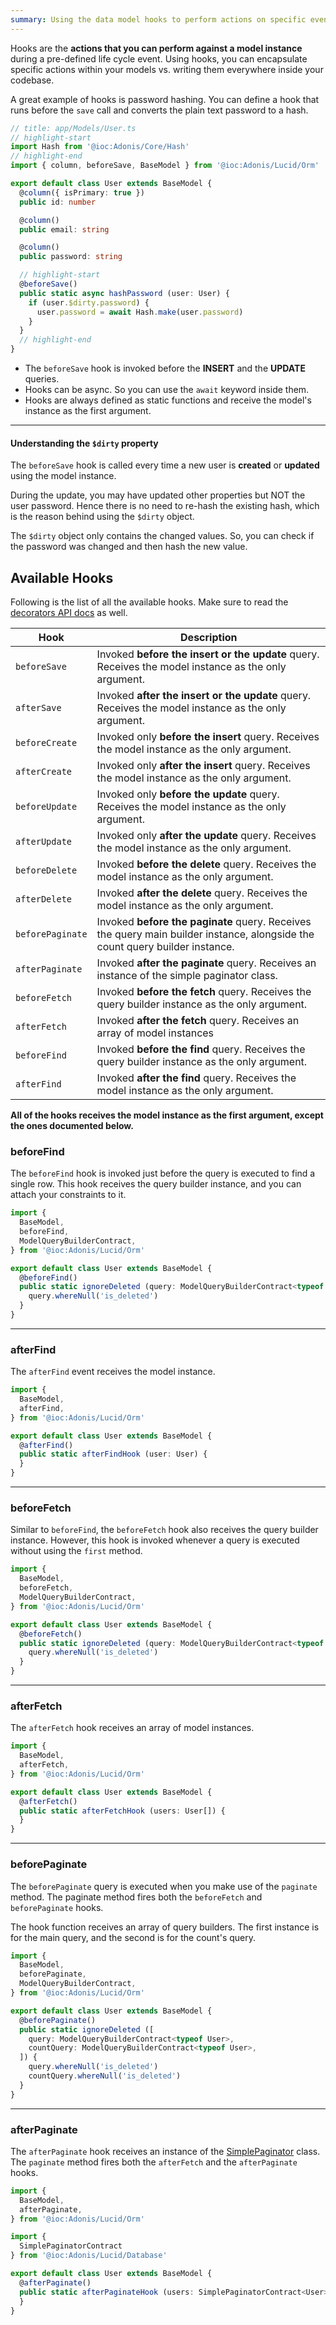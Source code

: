 ```yaml
---
summary: Using the data model hooks to perform actions on specific events.
---
```


Hooks are the **actions that you can perform against a model instance** during a pre-defined life cycle event. Using hooks, you can encapsulate specific actions within your models vs. writing them everywhere inside your codebase.

A great example of hooks is password hashing. You can define a hook that runs before the `save` call and converts the plain text password to a hash. 

```ts
// title: app/Models/User.ts
// highlight-start
import Hash from '@ioc:Adonis/Core/Hash'
// highlight-end
import { column, beforeSave, BaseModel } from '@ioc:Adonis/Lucid/Orm'

export default class User extends BaseModel {
  @column({ isPrimary: true })
  public id: number

  @column()
  public email: string

  @column()
  public password: string

  // highlight-start
  @beforeSave()
  public static async hashPassword (user: User) {
    if (user.$dirty.password) {
      user.password = await Hash.make(user.password)
    }
  }
  // highlight-end
}
```

- The `beforeSave` hook is invoked before the **INSERT** and the **UPDATE** queries.
- Hooks can be async. So you can use the `await` keyword inside them.
- Hooks are always defined as static functions and receive the model's instance as the first argument.

---

#### Understanding the `$dirty` property

The `beforeSave` hook is called every time a new user is **created** or **updated** using the model instance. 

During the update, you may have updated other properties but NOT the user password. Hence there is no need to re-hash the existing hash, which is the reason behind using the `$dirty` object.

The `$dirty` object only contains the changed values. So, you can check if the password was changed and then hash the new value.

## Available Hooks
Following is the list of all the available hooks. Make sure to read the [decorators API docs](../../reference/orm/decorators.md) as well.

| Hook | Description |
|-------|------------|
| `beforeSave` | Invoked **before the insert or the update** query. Receives the model instance as the only argument. |
| `afterSave` | Invoked **after the insert or the update** query. Receives the model instance as the only argument.|
| `beforeCreate` | Invoked only **before the insert** query. Receives the model instance as the only argument.|
| `afterCreate` | Invoked only **after the insert** query. Receives the model instance as the only argument.|
| `beforeUpdate` | Invoked only **before the update** query. Receives the model instance as the only argument.|
| `afterUpdate` | Invoked only **after the update** query. Receives the model instance as the only argument.|
| `beforeDelete` | Invoked **before the delete** query. Receives the model instance as the only argument.|
| `afterDelete` | Invoked **after the delete** query. Receives the model instance as the only argument. |
| `beforePaginate` | Invoked **before the paginate** query. Receives the query main builder instance, alongside the count query builder instance. |
| `afterPaginate` | Invoked **after the paginate** query. Receives an instance of the simple paginator class. |
| `beforeFetch` | Invoked **before the fetch** query. Receives the query builder instance as the only argument. |
| `afterFetch` | Invoked **after the fetch** query. Receives an array of model instances |
| `beforeFind` | Invoked **before the find** query. Receives the query builder instance as the only argument. |
| `afterFind` | Invoked **after the find** query. Receives the model instance as the only argument. |

**All of the hooks receives the model instance as the first argument, except the ones documented below.**

### beforeFind
The `beforeFind` hook is invoked just before the query is executed to find a single row. This hook receives the query builder instance, and you can attach your constraints to it.

```ts
import {
  BaseModel,
  beforeFind,
  ModelQueryBuilderContract,
} from '@ioc:Adonis/Lucid/Orm'

export default class User extends BaseModel {
  @beforeFind()
  public static ignoreDeleted (query: ModelQueryBuilderContract<typeof User>) {
    query.whereNull('is_deleted')
  }
}
```

---

### afterFind
The `afterFind` event receives the model instance.

```ts
import {
  BaseModel,
  afterFind,
} from '@ioc:Adonis/Lucid/Orm'

export default class User extends BaseModel {
  @afterFind()
  public static afterFindHook (user: User) {
  }
}
```

---

### beforeFetch
Similar to `beforeFind`, the `beforeFetch` hook also receives the query builder instance. However, this hook is invoked whenever a query is executed without using the `first` method.

```ts
import {
  BaseModel,
  beforeFetch,
  ModelQueryBuilderContract,
} from '@ioc:Adonis/Lucid/Orm'

export default class User extends BaseModel {
  @beforeFetch()
  public static ignoreDeleted (query: ModelQueryBuilderContract<typeof User>) {
    query.whereNull('is_deleted')
  }
}
```

---

### afterFetch
The `afterFetch` hook receives an array of model instances.

```ts
import {
  BaseModel,
  afterFetch,
} from '@ioc:Adonis/Lucid/Orm'

export default class User extends BaseModel {
  @afterFetch()
  public static afterFetchHook (users: User[]) {
  }
}
```

---

### beforePaginate
The `beforePaginate` query is executed when you make use of the `paginate` method. The paginate method fires both the `beforeFetch` and `beforePaginate` hooks.

The hook function receives an array of query builders. The first instance is for the main query, and the second is for the count's query.

```ts
import {
  BaseModel,
  beforePaginate,
  ModelQueryBuilderContract,
} from '@ioc:Adonis/Lucid/Orm'

export default class User extends BaseModel {
  @beforePaginate()
  public static ignoreDeleted ([
    query: ModelQueryBuilderContract<typeof User>,
    countQuery: ModelQueryBuilderContract<typeof User>,
  ]) {
    query.whereNull('is_deleted')
    countQuery.whereNull('is_deleted')
  }
}
```

---

### afterPaginate
The `afterPaginate` hook receives an instance of the [SimplePaginator](../../reference/database/query-builder.md#pagination) class. The `paginate` method fires both the `afterFetch` and the `afterPaginate` hooks.

```ts
import {
  BaseModel,
  afterPaginate,
} from '@ioc:Adonis/Lucid/Orm'

import {
  SimplePaginatorContract
} from '@ioc:Adonis/Lucid/Database'

export default class User extends BaseModel {
  @afterPaginate()
  public static afterPaginateHook (users: SimplePaginatorContract<User>) {
  }
}
```
